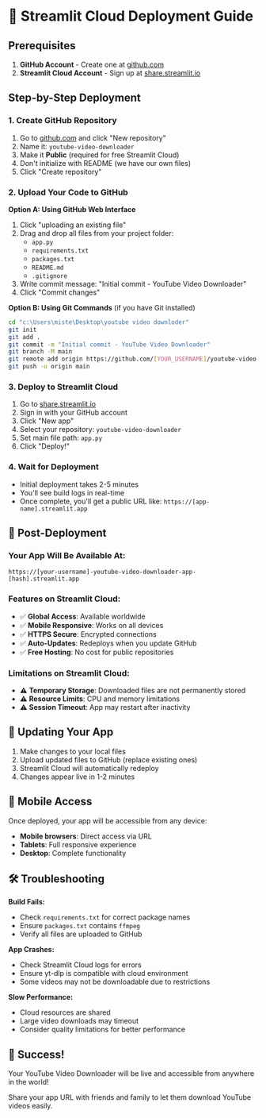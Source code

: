 # 🚀 Streamlit Cloud Deployment Guide

## Prerequisites

1. **GitHub Account** - Create one at [github.com](https://github.com)
2. **Streamlit Cloud Account** - Sign up at [share.streamlit.io](https://share.streamlit.io)

## Step-by-Step Deployment

### 1. Create GitHub Repository

1. Go to [github.com](https://github.com) and click "New repository"
2. Name it: `youtube-video-downloader`
3. Make it **Public** (required for free Streamlit Cloud)
4. Don't initialize with README (we have our own files)
5. Click "Create repository"

### 2. Upload Your Code to GitHub

**Option A: Using GitHub Web Interface**
1. Click "uploading an existing file"
2. Drag and drop all files from your project folder:
   - `app.py`
   - `requirements.txt`
   - `packages.txt`
   - `README.md`
   - `.gitignore`
3. Write commit message: "Initial commit - YouTube Video Downloader"
4. Click "Commit changes"

**Option B: Using Git Commands** (if you have Git installed)
```bash
cd "c:\Users\miste\Desktop\youtube video downloder"
git init
git add .
git commit -m "Initial commit - YouTube Video Downloader"
git branch -M main
git remote add origin https://github.com/[YOUR_USERNAME]/youtube-video-downloader.git
git push -u origin main
```

### 3. Deploy to Streamlit Cloud

1. Go to [share.streamlit.io](https://share.streamlit.io)
2. Sign in with your GitHub account
3. Click "New app"
4. Select your repository: `youtube-video-downloader`
5. Set main file path: `app.py`
6. Click "Deploy!"

### 4. Wait for Deployment

- Initial deployment takes 2-5 minutes
- You'll see build logs in real-time
- Once complete, you'll get a public URL like: `https://[app-name].streamlit.app`

## 🎯 Post-Deployment

### Your App Will Be Available At:
```
https://[your-username]-youtube-video-downloader-app-[hash].streamlit.app
```

### Features on Streamlit Cloud:
- ✅ **Global Access**: Available worldwide
- ✅ **Mobile Responsive**: Works on all devices
- ✅ **HTTPS Secure**: Encrypted connections
- ✅ **Auto-Updates**: Redeploys when you update GitHub
- ✅ **Free Hosting**: No cost for public repositories

### Limitations on Streamlit Cloud:
- ⚠️ **Temporary Storage**: Downloaded files are not permanently stored
- ⚠️ **Resource Limits**: CPU and memory limitations
- ⚠️ **Session Timeout**: App may restart after inactivity

## 🔧 Updating Your App

1. Make changes to your local files
2. Upload updated files to GitHub (replace existing ones)
3. Streamlit Cloud will automatically redeploy
4. Changes appear live in 1-2 minutes

## 📱 Mobile Access

Once deployed, your app will be accessible from any device:
- **Mobile browsers**: Direct access via URL
- **Tablets**: Full responsive experience
- **Desktop**: Complete functionality

## 🛠️ Troubleshooting

**Build Fails:**
- Check `requirements.txt` for correct package names
- Ensure `packages.txt` contains `ffmpeg`
- Verify all files are uploaded to GitHub

**App Crashes:**
- Check Streamlit Cloud logs for errors
- Ensure yt-dlp is compatible with cloud environment
- Some videos may not be downloadable due to restrictions

**Slow Performance:**
- Cloud resources are shared
- Large video downloads may timeout
- Consider quality limitations for better performance

## 🎉 Success!

Your YouTube Video Downloader will be live and accessible from anywhere in the world!

Share your app URL with friends and family to let them download YouTube videos easily.
